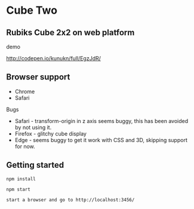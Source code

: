 # Cube Two

## Rubiks Cube 2x2 on web platform

demo

http://codepen.io/kunukn/full/EgzJdR/


## Browser support

* Chrome
* Safari

Bugs

* Safari - transform-origin in z axis seems buggy, this has been avoided by not using it.
* Firefox - glitchy cube display
* Edge - seems buggy to get it work with CSS and 3D, skipping support for now.

## Getting started
```
npm install

npm start

start a browser and go to http://localhost:3456/
```
